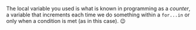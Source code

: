 The local variable you used is what is known in programming as a _counter_, a variable that increments each time we do something within a `for...in` or only when a condition is met (as in this case). :wink: